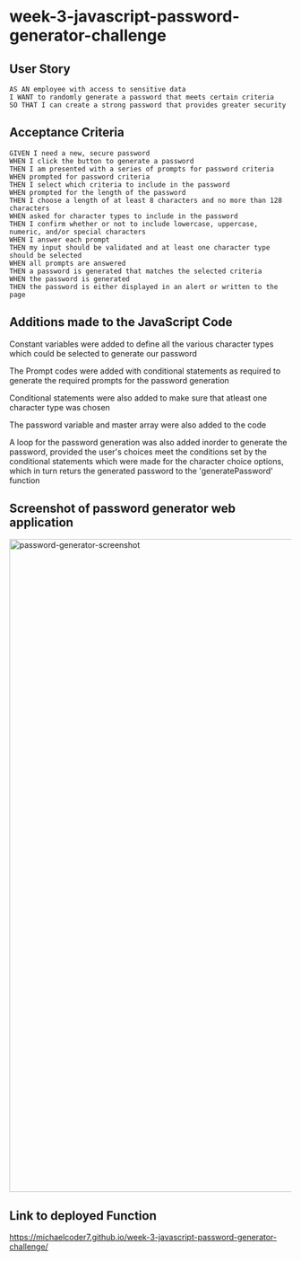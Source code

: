# week-3-javascript-password-generator-challenge

## User Story

```
AS AN employee with access to sensitive data
I WANT to randomly generate a password that meets certain criteria
SO THAT I can create a strong password that provides greater security
```

## Acceptance Criteria

```
GIVEN I need a new, secure password
WHEN I click the button to generate a password
THEN I am presented with a series of prompts for password criteria
WHEN prompted for password criteria
THEN I select which criteria to include in the password
WHEN prompted for the length of the password
THEN I choose a length of at least 8 characters and no more than 128 characters
WHEN asked for character types to include in the password
THEN I confirm whether or not to include lowercase, uppercase, numeric, and/or special characters
WHEN I answer each prompt
THEN my input should be validated and at least one character type should be selected
WHEN all prompts are answered
THEN a password is generated that matches the selected criteria
WHEN the password is generated
THEN the password is either displayed in an alert or written to the page
```

## Additions made to the JavaScript Code

Constant variables were added to define all the various character types which could be selected to generate our password

The Prompt codes were added with conditional statements as required to generate the required prompts for the password generation 

Conditional statements were also added to make sure that atleast one character type was chosen

The password variable and master array were also added to the code

A loop for the password generation was also added inorder to generate the password, provided the user's choices meet the conditions set by the conditional statements which were made for the character choice options, which in turn returs the generated password to the 'generatePassword' function


## Screenshot of password generator web application

<img width="1163" alt="password-generator-screenshot" src="https://user-images.githubusercontent.com/128432461/234093254-1bd16783-0402-4328-80a6-d39d4ee13781.png">

## Link to deployed Function

https://michaelcoder7.github.io/week-3-javascript-password-generator-challenge/
